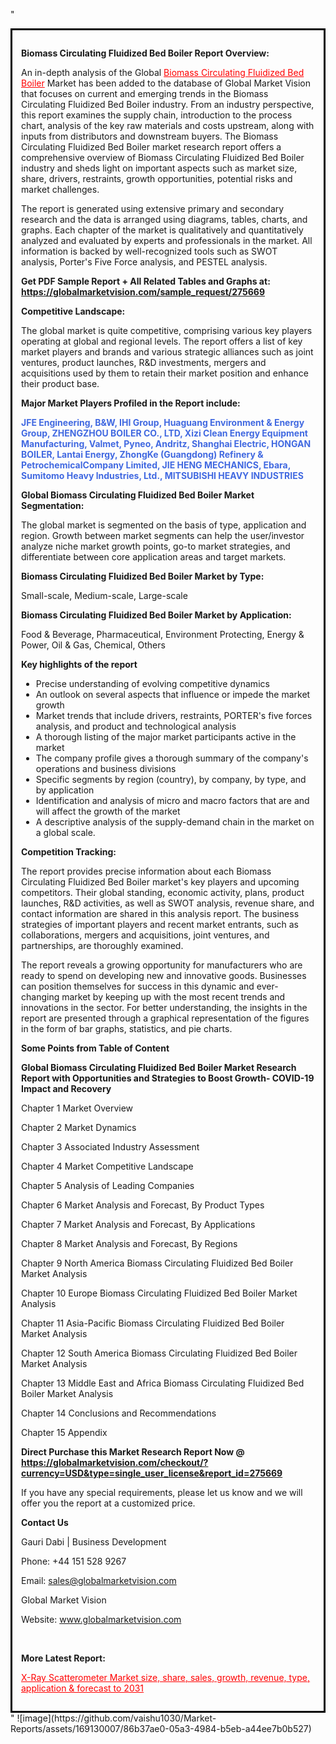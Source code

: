 "<div style='border: 3px solid black; padding: 1em;'>

<strong>Biomass Circulating Fluidized Bed Boiler Report Overview:</strong>

An in-depth analysis of the Global <a style='color: #ff0000;' href='https://globalmarketvision.com/reports/global-biomass-circulating-fluidized-bed-boiler-market/275669'>Biomass Circulating Fluidized Bed Boiler</a> Market has been added to the database of Global Market Vision that focuses on current and emerging trends in the Biomass Circulating Fluidized Bed Boiler industry. From an industry perspective, this report examines the supply chain, introduction to the process chart, analysis of the key raw materials and costs upstream, along with inputs from distributors and downstream buyers. The Biomass Circulating Fluidized Bed Boiler market research report offers a comprehensive overview of Biomass Circulating Fluidized Bed Boiler industry and sheds light on important aspects such as market size, share, drivers, restraints, growth opportunities, potential risks and market challenges.

The report is generated using extensive primary and secondary research and the data is arranged using diagrams, tables, charts, and graphs. Each chapter of the market is qualitatively and quantitatively analyzed and evaluated by experts and professionals in the market. All information is backed by well-recognized tools such as SWOT analysis, Porter's Five Force analysis, and PESTEL analysis.

<strong>Get PDF Sample Report + All Related Tables and Graphs at</strong><strong>:</strong><strong> <a style='color: #ff0000;' href='https://globalmarketvision.com/sample_request/275669?utm_source=linkedinPulse&utm_medium=SN&utm_campaign=SN'><strong>https://globalmarketvision.com/sample_request/275669</strong></a></strong>

<strong>Competitive Landscape:</strong>

The global market is quite competitive, comprising various key players operating at global and regional levels. The report offers a list of key market players and brands and various strategic alliances such as joint ventures, product launches, R&amp;D investments, mergers and acquisitions used by them to retain their market position and enhance their product base.

<strong>Major Market Players Profiled in the Report include:</strong>

<strong style='color: #4169e1;'>JFE Engineering, B&W, IHI Group, Huaguang Environment & Energy Group, ZHENGZHOU BOILER CO., LTD, Xizi Clean Energy Equipment Manufacturing, Valmet, Pyneo, Andritz, Shanghai Electric, HONGAN BOILER, Lantai Energy, ZhongKe (Guangdong) Refinery & PetrochemicalCompany Limited, JIE HENG MECHANICS, Ebara, Sumitomo Heavy lndustries, Ltd., MITSUBISHI HEAVY INDUSTRIES</strong>

<strong>Global Biomass Circulating Fluidized Bed Boiler Market Segmentation:</strong>

The global market is segmented on the basis of type, application and region. Growth between market segments can help the user/investor analyze niche market growth points, go-to market strategies, and differentiate between core application areas and target markets.

<strong>Biomass Circulating Fluidized Bed Boiler Market by Type</strong><strong>:</strong>

Small-scale, Medium-scale, Large-scale

<strong>Biomass Circulating Fluidized Bed Boiler Market by</strong><strong> Application:</strong>

Food & Beverage, Pharmaceutical, Environment Protecting, Energy & Power, Oil & Gas, Chemical, Others

<strong>Key highlights of the report</strong>
<ul>
  <li>Precise understanding of evolving competitive dynamics</li>
  <li>An outlook on several aspects that influence or impede the market growth</li>
  <li>Market trends that include drivers, restraints, PORTER's five forces analysis, and product and technological analysis</li>
  <li>A thorough listing of the major market participants active in the market</li>
  <li>The company profile gives a thorough summary of the company's operations and business divisions</li>
  <li>Specific segments by region (country), by company, by type, and by application</li>
  <li>Identification and analysis of micro and macro factors that are and will affect the growth of the market</li>
  <li>A descriptive analysis of the supply-demand chain in the market on a global scale.</li>
</ul>
<strong>Competition Tracking:</strong>

The report provides precise information about each Biomass Circulating Fluidized Bed Boiler market's key players and upcoming competitors. Their global standing, economic activity, plans, product launches, R&amp;D activities, as well as SWOT analysis, revenue share, and contact information are shared in this analysis report. The business strategies of important players and recent market entrants, such as collaborations, mergers and acquisitions, joint ventures, and partnerships, are thoroughly examined.

The report reveals a growing opportunity for manufacturers who are ready to spend on developing new and innovative goods. Businesses can position themselves for success in this dynamic and ever-changing market by keeping up with the most recent trends and innovations in the sector. For better understanding, the insights in the report are presented through a graphical representation of the figures in the form of bar graphs, statistics, and pie charts.

<strong>Some Points from Table of Content</strong>

<strong>Global Biomass Circulating Fluidized Bed Boiler Market Research Report with Opportunities and Strategies to Boost Growth- COVID-19 Impact and Recovery</strong>

Chapter 1 Market Overview

Chapter 2 Market Dynamics

Chapter 3 Associated Industry Assessment

Chapter 4 Market Competitive Landscape

Chapter 5 Analysis of Leading Companies

Chapter 6 Market Analysis and Forecast, By Product Types

Chapter 7 Market Analysis and Forecast, By Applications

Chapter 8 Market Analysis and Forecast, By Regions

Chapter 9 North America Biomass Circulating Fluidized Bed Boiler Market Analysis

Chapter 10 Europe Biomass Circulating Fluidized Bed Boiler Market Analysis

Chapter 11 Asia-Pacific Biomass Circulating Fluidized Bed Boiler Market Analysis

Chapter 12 South America Biomass Circulating Fluidized Bed Boiler Market Analysis

Chapter 13 Middle East and Africa Biomass Circulating Fluidized Bed Boiler Market Analysis

Chapter 14 Conclusions and Recommendations

Chapter 15 Appendix

<strong>Direct Purchase this Market Research Report Now @ <a style='color: #ff0000;' href='https://globalmarketvision.com/checkout/?currency=USD&type=single_user_license&report_id=275669?utm_source=linkedinPulse&utm_medium=SN&utm_campaign=SN'><strong>https://globalmarketvision.com/checkout/?currency=USD&type=single_user_license&report_id=275669</strong></a></strong>

If you have any special requirements, please let us know and we will offer you the report at a customized price.
<p id='ember58' class='ember-view reader-content-blocks__paragraph'><strong>Contact Us</strong></p>
<p id='ember59' class='ember-view reader-content-blocks__paragraph'>Gauri Dabi | Business Development</p>
<p id='ember60' class='ember-view reader-content-blocks__paragraph'>Phone: +44 151 528 9267</p>
Email: <a href='mailto:sales@globalmarketvision.com'>sales@globalmarketvision.com</a>

Global Market Vision

Website: <a href='http://www.globalmarketvision.com/'>www.globalmarketvision.com</a>

&nbsp;

<strong>More Latest Report:</strong>

<a style='color: #ff0000;' href='https://www.linkedin.com/pulse/x-ray-scatterometer-market-size-share-sales-growth-revenue-disha-raut-61lnc/?published=t'>X-Ray Scatterometer Market size, share, sales, growth, revenue, type, application & forecast to 2031</a>

</div>"
![image](https://github.com/vaishu1030/Market-Reports/assets/169130007/86b37ae0-05a3-4984-b5eb-a44ee7b0b527)
